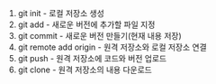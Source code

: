  1. git init - 로컬 저장소 생성
 2. git add - 새로운 버전에 추가할 파일 지정
 3. git commit - 새로운 버전 만들기(현재 내용 저장)
 4. git remote add origin - 원격 저장소와 로컬 저장소 연결
 5. git push - 원격 저장소에 코드와 버전 업로드
 6. git clone - 원격 저장소의 내용 다운로드